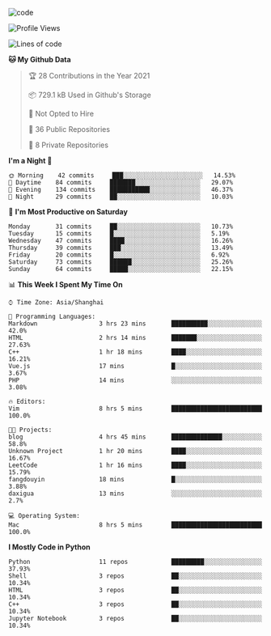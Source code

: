 
<!--
**liuyaanng/liuyaanng** is a ✨ _special_ ✨ repository because its `README.md` (this file) appears on your GitHub profile.

Here are some ideas to get you started:

- 🔭 I’m currently working on ...
- 🌱 I’m currently learning ...
- 👯 I’m looking to collaborate on ...
- 🤔 I’m looking for help with ...
- 💬 Ask me about ...
- 📫 How to reach me: ...
- 😄 Pronouns: ...
- ⚡ Fun fact: ...
-->


![code](https://cdn.jsdelivr.net/gh/liuyaanng/liuyaanng@1.0/code.gif) 

<!--START_SECTION:waka-->
![Profile Views](http://img.shields.io/badge/Profile%20Views-1-blue)

![Lines of code](https://img.shields.io/badge/From%20Hello%20World%20I%27ve%20Written-5.3%20million%20lines%20of%20code-blue)

**🐱 My Github Data** 

> 🏆 28 Contributions in the Year 2021
 > 
> 📦 729.1 kB Used in Github's Storage 
 > 
> 🚫 Not Opted to Hire
 > 
> 📜 36 Public Repositories 
 > 
> 🔑 8 Private Repositories  
 > 
**I'm a Night 🦉** 

```text
🌞 Morning    42 commits     ███░░░░░░░░░░░░░░░░░░░░░░   14.53% 
🌆 Daytime    84 commits     ███████░░░░░░░░░░░░░░░░░░   29.07% 
🌃 Evening    134 commits    ███████████░░░░░░░░░░░░░░   46.37% 
🌙 Night      29 commits     ██░░░░░░░░░░░░░░░░░░░░░░░   10.03%

```
📅 **I'm Most Productive on Saturday** 

```text
Monday       31 commits     ██░░░░░░░░░░░░░░░░░░░░░░░   10.73% 
Tuesday      15 commits     █░░░░░░░░░░░░░░░░░░░░░░░░   5.19% 
Wednesday    47 commits     ████░░░░░░░░░░░░░░░░░░░░░   16.26% 
Thursday     39 commits     ███░░░░░░░░░░░░░░░░░░░░░░   13.49% 
Friday       20 commits     █░░░░░░░░░░░░░░░░░░░░░░░░   6.92% 
Saturday     73 commits     ██████░░░░░░░░░░░░░░░░░░░   25.26% 
Sunday       64 commits     █████░░░░░░░░░░░░░░░░░░░░   22.15%

```


📊 **This Week I Spent My Time On** 

```text
⌚︎ Time Zone: Asia/Shanghai

💬 Programming Languages: 
Markdown                 3 hrs 23 mins       ██████████░░░░░░░░░░░░░░░   42.0% 
HTML                     2 hrs 14 mins       ███████░░░░░░░░░░░░░░░░░░   27.63% 
C++                      1 hr 18 mins        ████░░░░░░░░░░░░░░░░░░░░░   16.21% 
Vue.js                   17 mins             █░░░░░░░░░░░░░░░░░░░░░░░░   3.67% 
PHP                      14 mins             ░░░░░░░░░░░░░░░░░░░░░░░░░   3.08%

🔥 Editors: 
Vim                      8 hrs 5 mins        █████████████████████████   100.0%

🐱‍💻 Projects: 
blog                     4 hrs 45 mins       ██████████████░░░░░░░░░░░   58.8% 
Unknown Project          1 hr 20 mins        ████░░░░░░░░░░░░░░░░░░░░░   16.67% 
LeetCode                 1 hr 16 mins        ████░░░░░░░░░░░░░░░░░░░░░   15.79% 
fangdouyin               18 mins             █░░░░░░░░░░░░░░░░░░░░░░░░   3.88% 
daxigua                  13 mins             ░░░░░░░░░░░░░░░░░░░░░░░░░   2.7%

💻 Operating System: 
Mac                      8 hrs 5 mins        █████████████████████████   100.0%

```

**I Mostly Code in Python** 

```text
Python                   11 repos            █████████░░░░░░░░░░░░░░░░   37.93% 
Shell                    3 repos             ██░░░░░░░░░░░░░░░░░░░░░░░   10.34% 
HTML                     3 repos             ██░░░░░░░░░░░░░░░░░░░░░░░   10.34% 
C++                      3 repos             ██░░░░░░░░░░░░░░░░░░░░░░░   10.34% 
Jupyter Notebook         3 repos             ██░░░░░░░░░░░░░░░░░░░░░░░   10.34%

```



<!--END_SECTION:waka-->

